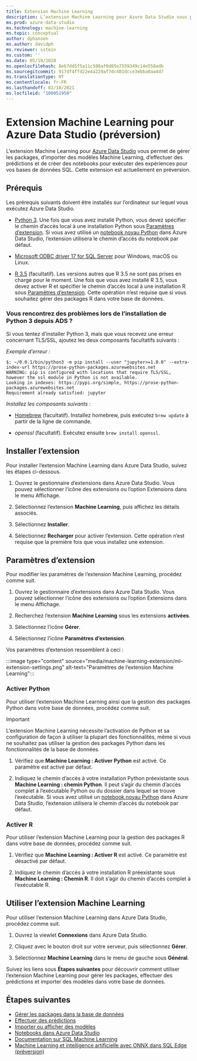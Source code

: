 ```yaml
---
title: Extension Machine Learning
description: L’extension Machine Learning pour Azure Data Studio vous permet de gérer les packages, d’importer des modèles Machine Learning, d’effectuer des prédictions et de créer des notebooks pour exécuter des expériences pour vos bases de données SQL.
ms.prod: azure-data-studio
ms.technology: machine-learning
ms.topic: conceptual
author: dphansen
ms.author: davidph
ms.reviewer: sstein
ms.custom: ''
ms.date: 05/19/2020
ms.openlocfilehash: 8eb7dd5f5a11c508af0d85e7559349c14e558adb
ms.sourcegitcommit: 917df4ffd22e4a229af7dc481dcce3ebba0aa4d7
ms.translationtype: HT
ms.contentlocale: fr-FR
ms.lasthandoff: 02/10/2021
ms.locfileid: "100051950"
---
```

# <a name="machine-learning-extension-for-azure-data-studio-preview"></a>Extension Machine Learning pour Azure Data Studio (préversion)

L’extension Machine Learning pour [Azure Data Studio](../what-is-azure-data-studio.md) vous permet de gérer les packages, d’importer des modèles Machine Learning, d’effectuer des prédictions et de créer des notebooks pour exécuter des expériences pour vos bases de données SQL. Cette extension est actuellement en préversion.

## <a name="prerequisites"></a>Prérequis

Les prérequis suivants doivent être installés sur l’ordinateur sur lequel vous exécutez Azure Data Studio.

- [Python 3](https://www.python.org/downloads/). Une fois que vous avez installé Python, vous devez spécifier le chemin d’accès local à une installation Python sous [Paramètres d’extension](#settings). Si vous avez utilisé un [notebook noyau Python](../notebooks/notebooks-python-kernel.md) dans Azure Data Studio, l’extension utilisera le chemin d’accès du notebook par défaut.

- [Microsoft ODBC driver 17 for SQL Server](../../connect/odbc/download-odbc-driver-for-sql-server.md) pour Windows, macOS ou Linux.

- [R 3.5](https://www.r-project.org/) (facultatif). Les versions autres que R 3.5 ne sont pas prises en charge pour le moment. Une fois que vous avez installé R 3.5, vous devez activer R et spécifier le chemin d’accès local à une installation R sous [Paramètres d’extension](#settings). Cette opération n’est requise que si vous souhaitez gérer des packages R dans votre base de données.

### <a name="trouble-installing-python-3-from-within-ads"></a>Vous rencontrez des problèmes lors de l’installation de Python 3 depuis ADS ?

Si vous tentez d’installer Python 3, mais que vous recevez une erreur concernant TLS/SSL, ajoutez les deux composants facultatifs suivants :

_Exemple d’erreur :_
```
$: ~/0.0.1/bin/python3 -m pip install --user "jupyter>=1.0.0" --extra-index-url https://prose-python-packages.azurewebsites.net
WARNING: pip is configured with locations that require TLS/SSL, however the ssl module in Python is not available.
Looking in indexes: https://pypi.org/simple, https://prose-python-packages.azurewebsites.net
Requirement already satisfied: jupyter
```

_Installez les composants suivants :_

- [Homebrew](https://brew.sh) (facultatif). Installez homebrew, puis exécutez `brew update` à partir de la ligne de commande.

- *openssl* (facultatif). Exécutez ensuite `brew install openssl`.

## <a name="install-the-extension"></a>Installer l’extension

Pour installer l’extension Machine Learning dans Azure Data Studio, suivez les étapes ci-dessous.

1. Ouvrez le gestionnaire d’extensions dans Azure Data Studio. Vous pouvez sélectionner l’icône des extensions ou l’option Extensions dans le menu Affichage.

1. Sélectionnez l’extension **Machine Learning**, puis affichez les détails associés.

1. Sélectionnez **Installer**.

1. Sélectionnez **Recharger** pour activer l’extension. Cette opération n’est requise que la première fois que vous installez une extension.

<a name="settings"></a>

## <a name="extension-settings"></a>Paramètres d’extension

Pour modifier les paramètres de l’extension Machine Learning, procédez comme suit.

1. Ouvrez le gestionnaire d’extensions dans Azure Data Studio. Vous pouvez sélectionner l’icône des extensions ou l’option Extensions dans le menu Affichage.

1. Recherchez l’extension **Machine Learning** sous les extensions **activées**.

1. Sélectionnez l’icône **Gérer**.

1. Sélectionnez l’icône **Paramètres d’extension**.

Vos paramètres d’extension ressemblent à ceci :

:::image type="content" source="media/machine-learning-extension/ml-extension-settings.png" alt-text="Paramètres de l’extension Machine Learning":::

### <a name="enable-python"></a>Activer Python

Pour utiliser l’extension Machine Learning ainsi que la gestion des packages Python dans votre base de données, procédez comme suit.

> [!IMPORTANT]
> L’extension Machine Learning nécessite l’activation de Python et sa configuration de façon à utiliser la plupart des fonctionnalités, même si vous ne souhaitez pas utiliser la gestion des packages Python dans les fonctionnalités de la base de données.

1. Vérifiez que **Machine Learning : Activer Python** est activé. Ce paramètre est activé par défaut.

1. Indiquez le chemin d’accès à votre installation Python préexistante sous **Machine Learning : chemin Python**. Il peut s’agir du chemin d’accès complet à l’exécutable Python ou du dossier dans lequel se trouve l’exécutable. Si vous avez utilisé un [notebook noyau Python](../notebooks/notebooks-python-kernel.md) dans Azure Data Studio, l’extension utilisera le chemin d’accès du notebook par défaut.

### <a name="enable-r"></a>Activer R

Pour utiliser l’extension Machine Learning pour la gestion des packages R dans votre base de données, procédez comme suit.

1. Vérifiez que **Machine Learning : Activer R** est activé. Ce paramètre est désactivé par défaut.

1. Indiquez le chemin d’accès à votre installation R préexistante sous **Machine Learning : Chemin R**. Il doit s’agir du chemin d’accès complet à l’exécutable R. 

## <a name="use-the-machine-learning-extension"></a>Utiliser l’extension Machine Learning

Pour utiliser l’extension Machine Learning dans Azure Data Studio, procédez comme suit.

1. Ouvrez la viewlet **Connexions** dans Azure Data Studio.

1. Cliquez avec le bouton droit sur votre serveur, puis sélectionnez **Gérer**.

1. Sélectionnez **Machine Learning** dans le menu de gauche sous **Général**.

Suivez les liens sous **Étapes suivantes** pour découvrir comment utiliser l’extension Machine Learning pour gérer les packages, effectuer des prédictions et importer des modèles dans votre base de données.

## <a name="next-steps"></a>Étapes suivantes

- [Gérer les packages dans la base de données](machine-learning-extension-manage-packages.md)
- [Effectuer des prédictions](machine-learning-extension-predictions.md)
- [Importer ou afficher des modèles](machine-learning-extension-import-view-models.md)
- [Notebooks dans Azure Data Studio](../notebooks/notebooks-guidance.md)
- [Documentation sur SQL Machine Learning](../../machine-learning/index.yml)
- [Machine Learning et intelligence artificielle avec ONNX dans SQL Edge (préversion)](/azure/azure-sql-edge/onnx-overview)